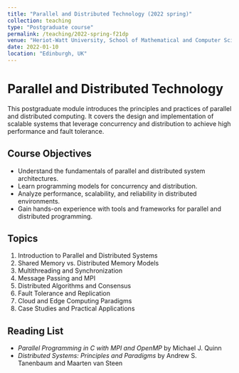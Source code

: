 ```yaml
---
title: "Parallel and Distributed Technology (2022 spring)"
collection: teaching
type: "Postgraduate course"
permalink: /teaching/2022-spring-f21dp
venue: "Heriot-Watt University, School of Mathematical and Computer Sciences"
date: 2022-01-10
location: "Edinburgh, UK"
---
```


# Parallel and Distributed Technology

This postgraduate module introduces the principles and practices of parallel and distributed computing. It covers the design and implementation of scalable systems that leverage concurrency and distribution to achieve high performance and fault tolerance.

## Course Objectives

- Understand the fundamentals of parallel and distributed system architectures.
- Learn programming models for concurrency and distribution.
- Analyze performance, scalability, and reliability in distributed environments.
- Gain hands-on experience with tools and frameworks for parallel and distributed programming.

## Topics

1. Introduction to Parallel and Distributed Systems  
2. Shared Memory vs. Distributed Memory Models  
3. Multithreading and Synchronization  
4. Message Passing and MPI  
5. Distributed Algorithms and Consensus  
6. Fault Tolerance and Replication  
7. Cloud and Edge Computing Paradigms  
8. Case Studies and Practical Applications  


## Reading List
- *Parallel Programming in C with MPI and OpenMP* by Michael J. Quinn  
- *Distributed Systems: Principles and Paradigms* by Andrew S. Tanenbaum and Maarten van Steen  
